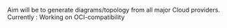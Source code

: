 Aim will be to generate diagrams/topology from all major Cloud providers.
Currently : Working on OCI-compatibility
